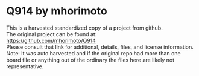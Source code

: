 
# Q914 by mhorimoto  
This is a harvested standardized copy of a project from github.  
The original project can be found at:  
https://github.com/mhorimoto/Q914  
Please consult that link for additional, details, files, and license information.  
Note: It was auto harvested and if the original repo had more than one board file or anything out of the ordinary the files here are likely not representative.  
    